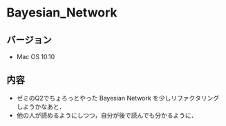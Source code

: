 # Bayesian_Network

## バージョン
- Mac OS 10.10

## 内容
- ゼミのQ2でちょろっとやった Bayesian Network を少しリファクタリングしようかなあと．
- 他の人が読めるようにしつつ，自分が後で読んでも分かるように．
